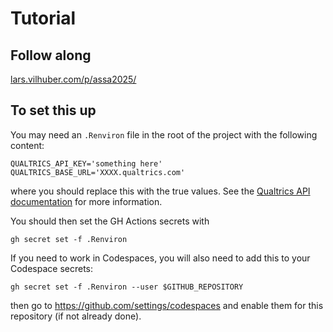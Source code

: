 # Tutorial

## Follow along

[lars.vilhuber.com/p/assa2025/](https://lars.vilhuber.com/p/assa2025/)

## To set this up

You may need an `.Renviron` file in the root of the project with the following content:

```
QUALTRICS_API_KEY='something here'
QUALTRICS_BASE_URL='XXXX.qualtrics.com'
```

where you should replace this with the true values. See the [Qualtrics API documentation](https://www.qualtrics.com/support/integrations/api-integration/overview/) for more information.

You should then set the GH Actions secrets with

```
gh secret set -f .Renviron
```

If you need to work in Codespaces, you will also need to add this to your Codespace secrets:

```
gh secret set -f .Renviron --user $GITHUB_REPOSITORY
```

then go to <https://github.com/settings/codespaces> and enable them for this repository (if not already done).